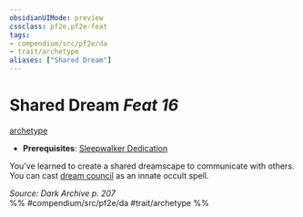 ```yaml
---
obsidianUIMode: preview
cssclass: pf2e,pf2e-feat
tags:
- compendium/src/pf2e/da
- trait/archetype
aliases: ["Shared Dream"]
---
```

# Shared Dream  *Feat 16*  
[archetype](../../rules/traits/archetype.md)  

- **Prerequisites**: [Sleepwalker Dedication](sleepwalker-dedication-da.md)

You've learned to create a shared dreamscape to communicate with others. You can cast [dream council](../spells/dream-council.md) as an innate occult spell.

*Source: Dark Archive p. 207*  
%% #compendium/src/pf2e/da #trait/archetype %%